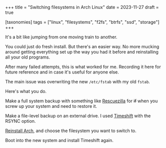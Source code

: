 +++
title = "Switching filesystems in Arch Linux"
date = 2023-11-27
draft = true

[taxonomies]
tags = ["linux", "filesystems", "f2fs", "btrfs", "ssd", "storage"]
+++

It's a bit like jumping from one moving train to another.

You could just do fresh install. But there's an easier way. No more mucking around getting everything set up the way you had it before and reinstalling all your old programs.

After many failed attempts, this is what worked for me. Recording it here for future reference and in case it's useful for anyone else.

The main issue was overwriting the new `/etc/fstab` with my old `fstab`.

Here's what you do.

Make a full system backup with something like [Rescuezilla](https://rescuezilla.com/) for ~~if~~ when you screw up your system and need to restore it.

Make a file-level backup on an external drive. I used [Timeshift](https://github.com/linuxmint/timeshift) with the RSYNC option.

[Reinstall Arch](/one-does-indeed-simply-install-arch-linux), and choose the filesystem you want to switch to.

Boot into the new system and install Timeshift again.

<!-- 

NOTES: DRAFTS

My Arch setup was stable. I needed something to break. So I decided to switch filesystems.

I'd tried before. But after restoring my files I couldn't get the system to boot.

When I installed I chose f2fs. It works well and it's fast and it apparently doesn't wear down my solid state drive as fast. 

-->